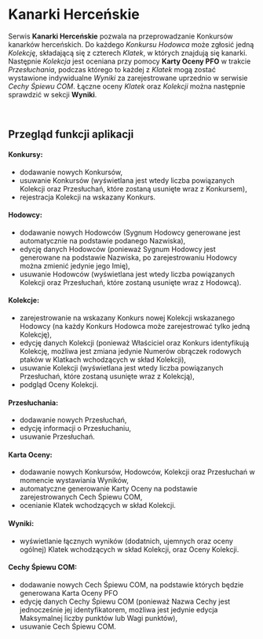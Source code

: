 # Kanarki Herceńskie

Serwis **Kanarki Herceńskie** pozwala na przeprowadzanie Konkursów kanarków herceńskich. Do każdego *Konkursu* *Hodowca* może zgłosić jedną *Kolekcję*, składającą się z czterech *Klatek*, w których znajdują się kanarki. Następnie *Kolekcja* jest oceniana przy pomocy **Karty Oceny PFO** w trakcie *Przesłuchania*, podczas którego to każdej z *Klatek* mogą zostać wystawione indywidualne *Wyniki* za zarejestrowane uprzednio w serwisie *Cechy Śpiewu COM*. Łączne oceny *Klatek* oraz *Kolekcji* można następnie sprawdzić w sekcji **Wyniki**.

<br/>

## Przegląd funkcji aplikacji

#### Konkursy:
- dodawanie nowych Konkursów,
- usuwanie Konkursów (wyświetlana jest wtedy liczba powiązanych Kolekcji oraz Przesłuchań, które zostaną usunięte wraz z Konkursem),
- rejestracja Kolekcji na wskazany Konkurs.

#### Hodowcy:
- dodawanie nowych Hodowców (Sygnum Hodowcy generowane jest automatycznie na podstawie podanego Nazwiska),
- edycję danych Hodowców (ponieważ Sygnum Hodowcy jest generowane na podstawie Nazwiska, po zarejestrowaniu Hodowcy można zmienić jedynie jego Imię),
- usuwanie Hodowców (wyświetlana jest wtedy liczba powiązanych Kolekcji oraz Przesłuchań, które zostaną usunięte wraz z Hodowcą).

#### Kolekcje:
- zarejestrowanie na wskazany Konkurs nowej Kolekcji wskazanego Hodowcy (na każdy Konkurs Hodowca może zarejestrować tylko jedną Kolekcję),
- edycję danych Kolekcji (ponieważ Właściciel oraz Konkurs identyfikują Kolekcję, możliwa jest zmiana jedynie Numerów obrączek rodowych ptaków w Klatkach wchodzących w skład Kolekcji),
- usuwanie Kolekcji (wyświetlana jest wtedy liczba powiązanych Przesłuchań, które zostaną usunięte wraz z Kolekcją),
- podgląd Oceny Kolekcji.

#### Przesłuchania:
- dodawanie nowych Przesłuchań,
- edycję informacji o Przesłuchaniu,
- usuwanie Przesłuchań.

#### Karta Oceny:
- dodawanie nowych Konkursów, Hodowców, Kolekcji oraz Przesłuchań w momencie wystawiania Wyników,
- automatyczne generowanie Karty Oceny na podstawie zarejestrowanych Cech Śpiewu COM,
- ocenianie Klatek wchodzących w skład Kolekcji.

#### Wyniki:
- wyświetlanie łącznych wyników (dodatnich, ujemnych oraz oceny ogólnej) Klatek wchodzących w skład Kolekcji, oraz Oceny Kolekcji.

#### Cechy Śpiewu COM:
- dodawanie nowych Cech Śpiewu COM, na podstawie których będzie generowana Karta Oceny PFO
- edycję danych Cechy Śpiewu COM (ponieważ Nazwa Cechy jest jednocześnie jej identyfikatorem, możliwa jest jedynie edycja Maksymalnej liczby punktów lub Wagi punktów),
- usuwanie Cech Śpiewu COM.
